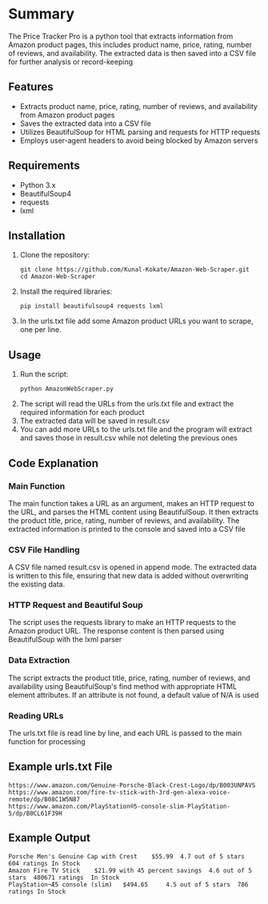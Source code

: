 

# **Summary**

The Price Tracker Pro is a python tool that extracts information from Amazon product pages, this includes product name, price, rating, number of reviews, and availability. The extracted data is then saved into a CSV file for further analysis or record-keeping




## **Features**
- Extracts product name, price, rating, number of reviews, and availability from Amazon product pages
- Saves the extracted data into a CSV file
- Utilizes BeautifulSoup for HTML parsing and requests for HTTP requests
- Employs user-agent headers to avoid being blocked by Amazon servers

  
## **Requirements**
- Python 3.x
- BeautifulSoup4
- requests
- lxml

## **Installation**
1. Clone the repository:
   ```
   git clone https://github.com/Kunal-Kokate/Amazon-Web-Scraper.git
   cd Amazon-Web-Scraper
   ```
2. Install the required libraries:
   ```
   pip install beautifulsoup4 requests lxml
   ```
3. In the urls.txt file add some Amazon product URLs you want to scrape, one per line.

   
## **Usage**
1. Run the script:
   ```
   python AmazonWebScraper.py
   ```
2. The script will read the URLs from the urls.txt file and extract the required information for each product
3. The extracted data will be saved in result.csv
4. You can add more URLs to the urls.txt file and the program will extract and saves those in result.csv while not deleting the previous ones


## **Code Explanation**
### **Main Function**
The main function takes a URL as an argument, makes an HTTP request to the URL, and parses the HTML content using BeautifulSoup. It then extracts the product title, price, rating, number of reviews, and availability. The extracted information is printed to the console and saved into a CSV file

### **CSV File Handling**
A CSV file named result.csv is opened in append mode. The extracted data is written to this file, ensuring that new data is added without overwriting the existing data.

### **HTTP Request and Beautiful Soup**
The script uses the requests library to make an HTTP requests to the Amazon product URL. The response content is then parsed using BeautifulSoup with the lxml parser


### **Data Extraction**
The script extracts the product title, price, rating, number of reviews, and availability using BeautifulSoup's find method with appropriate HTML element attributes. If an attribute is not found, a default value of N/A is used

### **Reading URLs**
The urls.txt file is read line by line, and each URL is passed to the main function for processing


## **Example urls.txt File**
```
https://www.amazon.com/Genuine-Porsche-Black-Crest-Logo/dp/B003UNPAVS
https://www.amazon.com/fire-tv-stick-with-3rd-gen-alexa-voice-remote/dp/B08C1W5N87
https://www.amazon.com/PlayStation®5-console-slim-PlayStation-5/dp/B0CL61F39H
```

## **Example Output**
```Excel
Porsche Men's Genuine Cap with Crest	$55.99 	4.7 out of 5 stars	604 ratings	In Stock
Amazon Fire TV Stick	$21.99 with 45 percent savings	4.6 out of 5 stars	480671 ratings	In Stock
PlayStation¬Æ5 console (slim)	$494.65 	4.5 out of 5 stars	786 ratings	In Stock
```


